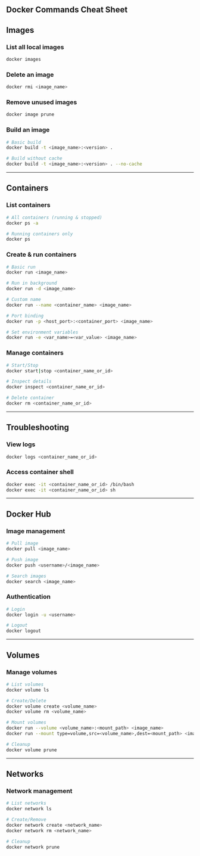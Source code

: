 ## Docker Commands Cheat Sheet

## Images

### List all local images
```bash
docker images
```

### Delete an image
```bash
docker rmi <image_name>
```

### Remove unused images
```bash
docker image prune
```

### Build an image
```bash
# Basic build
docker build -t <image_name>:<version> .

# Build without cache
docker build -t <image_name>:<version> . --no-cache
```

---

## Containers

### List containers
```bash
# All containers (running & stopped)
docker ps -a

# Running containers only
docker ps
```

### Create & run containers
```bash
# Basic run
docker run <image_name>

# Run in background
docker run -d <image_name>

# Custom name
docker run --name <container_name> <image_name>

# Port binding
docker run -p <host_port>:<container_port> <image_name>

# Set environment variables
docker run -e <var_name>=<var_value> <image_name>
```

### Manage containers
```bash
# Start/Stop
docker start|stop <container_name_or_id>

# Inspect details
docker inspect <container_name_or_id>

# Delete container
docker rm <container_name_or_id>
```

---

## Troubleshooting

### View logs
```bash
docker logs <container_name_or_id>
```

### Access container shell
```bash
docker exec -it <container_name_or_id> /bin/bash
docker exec -it <container_name_or_id> sh
```

---

## Docker Hub

### Image management
```bash
# Pull image
docker pull <image_name>

# Push image
docker push <username>/<image_name>

# Search images
docker search <image_name>
```

### Authentication
```bash
# Login
docker login -u <username>

# Logout
docker logout
```

---

## Volumes

### Manage volumes
```bash
# List volumes
docker volume ls

# Create/Delete
docker volume create <volume_name>
docker volume rm <volume_name>

# Mount volumes
docker run --volume <volume_name>:<mount_path> <image_name>
docker run --mount type=volume,src=<volume_name>,dest=<mount_path> <image_name>

# Cleanup
docker volume prune
```

---

## Networks

### Network management
```bash
# List networks
docker network ls

# Create/Remove
docker network create <network_name>
docker network rm <network_name>

# Cleanup
docker network prune
```
